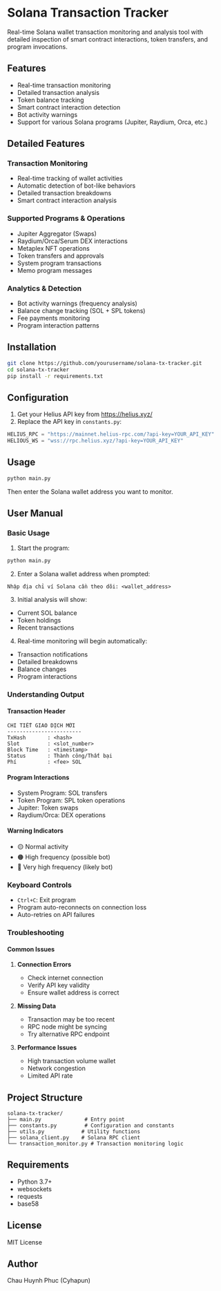 # Solana Transaction Tracker

Real-time Solana wallet transaction monitoring and analysis tool with detailed inspection of smart contract interactions, token transfers, and program invocations.

## Features
- Real-time transaction monitoring
- Detailed transaction analysis
- Token balance tracking
- Smart contract interaction detection
- Bot activity warnings
- Support for various Solana programs (Jupiter, Raydium, Orca, etc.)

## Detailed Features

### Transaction Monitoring
- Real-time tracking of wallet activities
- Automatic detection of bot-like behaviors
- Detailed transaction breakdowns
- Smart contract interaction analysis

### Supported Programs & Operations
- Jupiter Aggregator (Swaps)
- Raydium/Orca/Serum DEX interactions
- Metaplex NFT operations
- Token transfers and approvals
- System program transactions
- Memo program messages

### Analytics & Detection
- Bot activity warnings (frequency analysis)
- Balance change tracking (SOL + SPL tokens)
- Fee payments monitoring
- Program interaction patterns

## Installation
```bash
git clone https://github.com/yourusername/solana-tx-tracker.git
cd solana-tx-tracker
pip install -r requirements.txt
```

## Configuration
1. Get your Helius API key from https://helius.xyz/
2. Replace the API key in `constants.py`:
```python
HELIUS_RPC = "https://mainnet.helius-rpc.com/?api-key=YOUR_API_KEY"
HELIOUS_WS = "wss://rpc.helius.xyz/?api-key=YOUR_API_KEY"
```

## Usage
```bash
python main.py
```
Then enter the Solana wallet address you want to monitor.

## User Manual

### Basic Usage
1. Start the program:
```bash
python main.py
```

2. Enter a Solana wallet address when prompted:
```
Nhập địa chỉ ví Solana cần theo dõi: <wallet_address>
```

3. Initial analysis will show:
- Current SOL balance
- Token holdings
- Recent transactions

4. Real-time monitoring will begin automatically:
- Transaction notifications
- Detailed breakdowns
- Balance changes
- Program interactions

### Understanding Output

#### Transaction Header
```
CHI TIẾT GIAO DỊCH MỚI
------------------------
TxHash       : <hash>
Slot         : <slot_number>
Block Time   : <timestamp>
Status       : Thành công/Thất bại
Phí          : <fee> SOL
```

#### Program Interactions
- System Program: SOL transfers
- Token Program: SPL token operations
- Jupiter: Token swaps
- Raydium/Orca: DEX operations

#### Warning Indicators
- 🟡 Normal activity
- 🟠 High frequency (possible bot)
- 🔴 Very high frequency (likely bot)

### Keyboard Controls
- `Ctrl+C`: Exit program
- Program auto-reconnects on connection loss
- Auto-retries on API failures

### Troubleshooting

#### Common Issues
1. **Connection Errors**
   - Check internet connection
   - Verify API key validity
   - Ensure wallet address is correct

2. **Missing Data**
   - Transaction may be too recent
   - RPC node might be syncing
   - Try alternative RPC endpoint

3. **Performance Issues**
   - High transaction volume wallet
   - Network congestion
   - Limited API rate

## Project Structure
```
solana-tx-tracker/
├── main.py              # Entry point
├── constants.py         # Configuration and constants
├── utils.py            # Utility functions
├── solana_client.py    # Solana RPC client
└── transaction_monitor.py # Transaction monitoring logic
```

## Requirements
- Python 3.7+
- websockets
- requests
- base58

## License
MIT License

## Author
Chau Huynh Phuc (Cyhapun)
